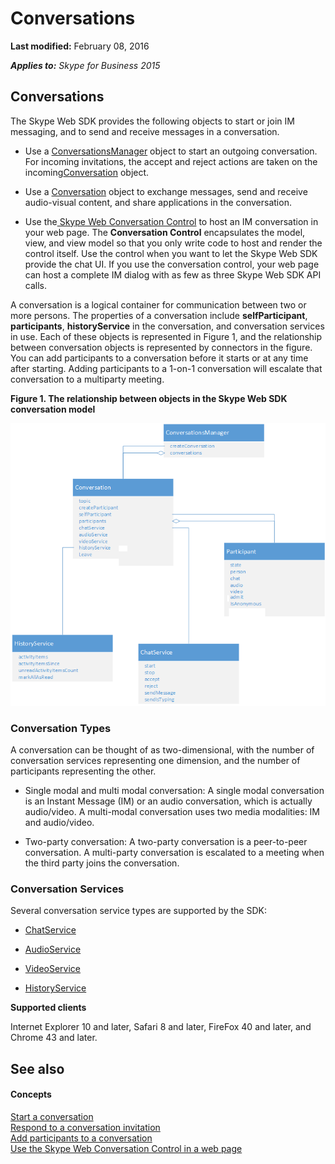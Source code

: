 
# Conversations

 **Last modified:** February 08, 2016

 _**Applies to:** Skype for Business 2015_

## Conversations

The Skype Web SDK provides the following objects to start or join IM messaging, and to send and receive messages in a conversation.


- Use a [ConversationsManager]( https://msdn.microsoft.com/en-us/library/office/dn962151(v=office.16).aspx) object to start an outgoing conversation. For incoming invitations, the accept and reject actions are taken on the incoming[Conversation]( https://msdn.microsoft.com/en-us/library/office/dn962132(v=office.16).aspx) object.
    
- Use a [Conversation]( https://msdn.microsoft.com/en-us/library/office/dn962132(v=office.16).aspx) object to exchange messages, send and receive audio-visual content, and share applications in the conversation.
    
- Use the[ Skype Web Conversation Control]( /UseConversationControl.md) to host an IM conversation in your web page. The **Conversation Control** encapsulates the model, view, and view model so that you only write code to host and render the control itself. Use the control when you want to let the Skype Web SDK provide the chat UI. If you use the conversation control, your web page can host a complete IM dialog with as few as three Skype Web SDK API calls.
    
A conversation is a logical container for communication between two or more persons. The properties of a conversation include  **selfParticipant**, **participants**, **historyService** in the conversation, and conversation services in use. Each of these objects is represented in Figure 1, and the relationship between conversation objects is represented by connectors in the figure. You can add participants to a conversation before it starts or at any time after starting. Adding participants to a 1-on-1 conversation will escalate that conversation to a multiparty meeting.


**Figure 1. The relationship between objects in the Skype Web SDK conversation model**

![SkypeWebSDK_ConvObjects](images/7bb0af54-be7a-4c3b-a41c-516b8e7bcd04.png)
### Conversation Types

A conversation can be thought of as two-dimensional, with the number of conversation services representing one dimension, and the number of participants representing the other.


- Single modal and multi modal conversation: A single modal conversation is an Instant Message (IM) or an audio conversation, which is actually audio/video. A multi-modal conversation uses two media modalities: IM and audio/video.
    
- Two-party conversation: A two-party conversation is a peer-to-peer conversation. A multi-party conversation is escalated to a meeting when the third party joins the conversation.
    

### Conversation Services

Several conversation service types are supported by the SDK:


- [ChatService]( https://msdn.microsoft.com/en-us/library/office/dn962148(v=office.16).aspx)
    
- [AudioService]( https://msdn.microsoft.com/en-us/library/office/mt219384(v=office.16).aspx)
    
- [VideoService]( https://msdn.microsoft.com/en-us/library/office/mt219389(v=office.16).aspx)
    
- [HistoryService]( https://msdn.microsoft.com/en-us/library/office/dn962130(v=office.16).aspx)
    
 **Supported clients**

Internet Explorer 10 and later, Safari 8 and later, FireFox 40 and later, and Chrome 43 and later.


## See also


#### Concepts


[Start a conversation]( /StartConversation.md)<br/>
[Respond to a conversation invitation]( /RespondToInvitation.md)<br/>
[Add participants to a conversation]( /AddParticipants.md)<br/>
[Use the Skype Web Conversation Control in a web page]( /UseConversationControl.md)
